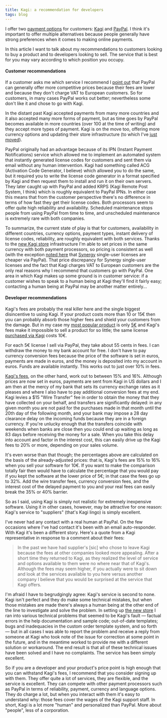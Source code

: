 ```yaml
---
title: Kagi: a recommendation for developers
tags: blog
---
```


I offer two [payment options](https://typechecked.net/a/store/) for customers: [Kagi](http://www.kagi.com/) and [PayPal](http://www.paypal.com/). I think it's important to offer multiple alternatives because people generally have strong preferences when it comes to making online payments.

In this article I want to talk about my recommendations to customers looking to buy a product and to developers looking to sell. The service that is best for you may vary according to which position you occupy.

#### Customer recommendations

If a customer asks me which service I recommend I [point out](http://typechecked.net/a/support/faq/#which) that PayPal can generally offer more competitive prices because their fees are lower and because they don't charge VAT to European customers. So for customers, in many cases PayPal works out better; nevertheless some don't like it and chose to go with Kagi.

In the distant past Kagi accepted payments from many more countries and it also accepted many more forms of payment, but as time goes by PayPal becomes available in more countries (over 100 at the time of writing) and they accept more types of payment. Kagi is on the move too, offering more currency options and updating their store infrastructure (to which I've [just moved](http://typechecked.net/a/news/archives/2006/10/kagi_store_pric.php)).

PayPal originally had an advantage because of its IPN (Instant Payment Notifications) service which allowed me to implement an automated system that instantly generated license codes for customers and sent them via email without any human intervention. Kagi had something called ACG (Activation Code Generator, I believe) which allowed you to do the same, but it required you to write the license code generator in a format specified by Kagi and then request them to install and run it on their own servers. They later caught up with PayPal and added KRPS (Kagi Remote Post System, I think) which is roughly equivalent to PayPal IPNs. In either case this means that from the customer perspective there's no difference in terms of how fast they get their license codes. Both processors seem to offer quite high reliability and availability. Scheduled maintenance stops people from using PayPal from time to time, and unscheduled maintenance is extremely rare with both companies.

To summarize, the current state of play is that for customers, availability in different countries, currency options, payment types, instant delivery of license codes, reliability, are roughly equivalent with both services. Thanks to the [new Kagi store](https://typechecked.net/s/kagi/) infrastructure I'm able to set prices in the same currency with both payment processors, so pricing is consistent as well (with the exception [noted here](https://typechecked.net/a/products/synergy-classic/purchase/) that [Synergy](https://typechecked.net/a/products/synergy-classic/) single-user licenses are cheaper via PayPal). That price discrepancy for Synergy single-user licenses and the fact that Kagi charges VAT to European customers are the only real reasons why I recommend that customers go with PayPal. One area in which Kagi makes up some ground is in customer service: if a customer wishes to speak to a human being at Kagi they'll find it fairly easy; contacting a human being at PayPal may be another matter entirely...

#### Developer recommendations

Kagi's fees are probably the real killer here and the single biggest disincentive to using Kagi. If your product costs more than 10 or 15€ then you can probably absorb those higher fees and shield your customers from the damage. But in my case my [most popular product](http://typechecked.net/a/products/synergy-classic/) is only [5€](https://typechecked.net/a/products/synergy-classic/purchase/) and Kagi's fees make it impossible to sell a product for so little; the same license [purchased via Kagi](https://typechecked.net/s/kagi/) costs 10€.

For each 5€ license I sell via PayPal, they take about 55 cents in fees. I can withdraw the money to my bank account for free. I don't have to pay currency conversion fees because the price of the software is set in euros, payments are made in euros, and the money is deposited into my account in euros. Funds are available instantly. This works out to just over 10% in fees.

[Kagi's fees](http://www.kagi.com/solutions/pricing.html), on the other hand, work out to between 15% and 16%. Although prices are now set in euros, payments are sent from Kagi in US dollars and I am then at the mercy of my bank that sets its currency exchange rates as it pleases and where I also have to pay additional conversion fees at my end. Kagi levies a \$15 "Wire Transfer" fee in order to obtain the money that they have collected on your behalf, and transfers are significantly delayed: in any given month you are not paid for the purchases made in that month until the 20th day of the following month, and your bank may impose a 28 day clearance delay on the incoming funds because they are in a foreign currency. If you're unlucky enough that the transfers coincide with weekends when banks are close then you could end up waiting as long as 83 days before receiving the money for a sale. When you take this delay into account and factor in the interest cost, this can easily drive up the Kagi fees to 20% or more, depending on your sales volume.

It's even worse than that though; the percentages above are calculated on the basis of the already-adjusted prices: that is, Kagi's fees are 15% to 16% when you sell your software for 10€. If you want to make the comparison totally fair then would have to calculate the percentage that you would pay if you kept the software at the lower price of 5€; in that case the fees go up to 32%. Add the wire transfer fees, currency conversion fees, and the interest cost of the delayed payment to you and your real fees can easily break the 35% or 40% barrier.

So as I said, using Kagi is simply not realistic for extremely inexpensive software. Using it in other cases, however, may be attractive for one reason: Kagi's service to "suppliers" (that's Kagi lingo) is simply excellent.

I've never had any contact with a real human at PayPal. On the few occasions where I've had contact it's been with an email auto-responder. With Kagi it's been a different story. Here's a quote from a Kagi representative in response to a comment about their fees:

> In the past we have had supplier's \[sic\] who chose to leave Kagi because the fees at other companies looked more appealing. After a short time they returned to Kagi, as they realized the level of service and options available to them were no where near that of Kagi's. Although the fees may seem higher, if you actually were to sit down and look at the services available to you here versus another company I believe that you would be surprised at the service that Kagi offers.

I'm afraid I have to begrudgingly agree: Kagi's service is second to none. Kagi isn't perfect and they do make some technical mistakes, but when those mistakes are made there's always a human being at the other end of the line to investigate and solve the problem. In setting up [the new store](https://typechecked.net/s/kagi/) I ran into various technical problems that seemed to be Kagi's fault — factual errors in the help documentation and sample code; out-of-date templates; bugs and inadequacies in the custom order template system, and so forth — but in all cases I was able to report the problem and receive a reply from someone at Kagi who took note of the issue for correction at some point in the future, and in the meantime worked to provide me with a different solution or workaround. The end result is that all of these technical issues have been solved and I have no complaints. The service has been simply excellent.

So if you are a developer and your product's price point is high enough that you can withstand Kagi's fees, I recommend that you consider signing up with them. They offer quite a lot of services, they are flexible, and the service is excellent. They can compete with other payment processors such as PayPal in terms of reliability, payment, currency and language options. They do charge a lot, but when you interact with them it's easy to understand why: those fees cover the wages of the Kagi support staff. In short, Kagi is a lot more "human" and personalized than PayPal. More about "people", less of a corporation.
